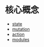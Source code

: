 # 核心概念

  - [state](state.html#)
  - [mutation](mutations.html#)
  - [action](actions.html#)
  - [modules](modules.html#)
